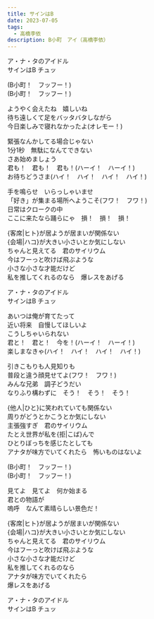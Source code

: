 ```yaml
---
title: サインはB
date: 2023-07-05
tags: 
  - 高橋李依
description: B小町　アイ（高橋李依）
---
```

ア・ナ・タのアイドル  
サインはB チュッ  

(B小町！　フッフー！)  
(B小町！　フッフー！)  

ようやく会えたね　嬉しいね  
待ち遠しくて足をバッタバタしながら  
今日楽しみで寝れなかったよ(オレモー！)  

緊張なんかしてる場合じゃない  
1分1秒　無駄になんてできない  
さあ始めましょう  
君も！　君も！　君も！(ハーイ！　ハーイ！)  
お待ちどうさま(ハイ！　ハイ！　ハイ！　ハイ！)

手を鳴らせ　いらっしゃいませ  
「好き」が集まる場所へようこそ(フワ！　フワ！)  
日常はクロークの中  
ここに来たなら踊らにゃ　損！　損！　損！  

{客席|ヒト}が居ようが居まいが関係ない  
{会場|ハコ}が大きい小さいとか気にしない  
ちゃんと見えてる　君のサイリウム  
今はフーっと吹けば飛ぶような  
小さな小さな才能だけど  
私を推してくれるのなら　爆レスをあげる

ア・ナ・タのアイドル  
サインはB チュッ  

あいつは俺が育てたって  
近い将来　自慢してほしいよ  
こうしちゃいられない  
君と！　君と！　今を！(ハーイ！　ハーイ！)  
楽しまなきゃ(ハイ！　ハイ！　ハイ！　ハイ！)

引きこもりも人見知りも  
普段と違う顔見せてよ(フワ！　フワ！)  
みんな兄弟　調子どうだい  
なりふり構わずに　そう！　そう！　そう！

{他人|ひと}に笑われていても関係ない  
周りがどうとかこうとか気にしない  
主張強すぎ　君のサイリウム  
たとえ世界が私を{拒|こば}んで  
ひとりぼっちを感じたとしても  
アナタが味方でいてくれたら　怖いものはないよ

(B小町！　フッフー！)  
(B小町！　フッフー！)

見てよ　見てよ　何か始まる  
君との物語が  
嗚呼　なんて素晴らしい景色だ！

{客席|ヒト}が居ようが居まいが関係ない  
{会場|ハコ}が大きい小さいとか気にしない  
ちゃんと見えてる　君のサイリウム  
今はフーっと吹けば飛ぶような  
小さな小さな才能だけど  
私を推してくれるのなら  
アナタが味方でいてくれたら  
爆レスをあげる

ア・ナ・タのアイドル  
サインはB チュッ